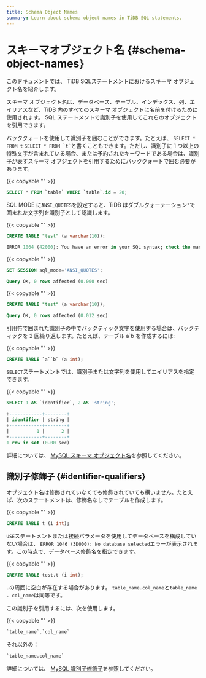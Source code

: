 ```yaml
---
title: Schema Object Names
summary: Learn about schema object names in TiDB SQL statements.
---
```


# スキーマオブジェクト名 {#schema-object-names}

<!-- markdownlint-disable MD038 -->

このドキュメントでは、 TiDB SQLステートメントにおけるスキーマ オブジェクト名を紹介します。

スキーマ オブジェクト名は、データベース、テーブル、インデックス、列、エイリアスなど、TiDB 内のすべてのスキーマ オブジェクトに名前を付けるために使用されます。 SQL ステートメントで識別子を使用してこれらのオブジェクトを引用できます。

バッククォートを使用して識別子を囲むことができます。たとえば、 `SELECT * FROM t` `` SELECT * FROM `t` ``と書くこともできます。ただし、識別子に 1 つ以上の特殊文字が含まれている場合、または予約されたキーワードである場合は、識別子が表すスキーマ オブジェクトを引用するためにバッククォートで囲む必要があります。

{{< copyable "" >}}

```sql
SELECT * FROM `table` WHERE `table`.id = 20;
```

SQL MODE に`ANSI_QUOTES`を設定すると、TiDB はダブルクォーテーション`"`で囲まれた文字列を識別子として認識します。

{{< copyable "" >}}

```sql
CREATE TABLE "test" (a varchar(10));
```

```sql
ERROR 1064 (42000): You have an error in your SQL syntax; check the manual that corresponds to your TiDB version for the right syntax to use line 1 column 19 near ""test" (a varchar(10))" 
```

{{< copyable "" >}}

```sql
SET SESSION sql_mode='ANSI_QUOTES';
```

```sql
Query OK, 0 rows affected (0.000 sec)
```

{{< copyable "" >}}

```sql
CREATE TABLE "test" (a varchar(10));
```

```sql
Query OK, 0 rows affected (0.012 sec)
```

引用符で囲まれた識別子の中でバックティック文字を使用する場合は、バックティックを 2 回繰り返します。たとえば、テーブル a`b を作成するには:

{{< copyable "" >}}

```sql
CREATE TABLE `a``b` (a int);
```

`SELECT`ステートメントでは、識別子または文字列を使用してエイリアスを指定できます。

{{< copyable "" >}}

```sql
SELECT 1 AS `identifier`, 2 AS 'string';
```

```sql
+------------+--------+
| identifier | string |
+------------+--------+
|          1 |      2 |
+------------+--------+
1 row in set (0.00 sec)
```

詳細については、 [MySQL スキーマ オブジェクト名](https://dev.mysql.com/doc/refman/5.7/en/identifiers.html)を参照してください。

## 識別子修飾子 {#identifier-qualifiers}

オブジェクト名は修飾されていなくても修飾されていても構いません。たとえば、次のステートメントは、修飾名なしでテーブルを作成します。

{{< copyable "" >}}

```sql
CREATE TABLE t (i int);
```

`USE`ステートメントまたは接続パラメータを使用してデータベースを構成していない場合は、 `ERROR 1046 (3D000): No database selected`エラーが表示されます。この時点で、データベース修飾名を指定できます。

{{< copyable "" >}}

```sql
CREATE TABLE test.t (i int);
```

`.`の周囲に空白が存在する場合があります。 `table_name.col_name`と`table_name . col_name`は同等です。

この識別子を引用するには、次を使用します。

{{< copyable "" >}}

```sql
`table_name`.`col_name`
```

それ以外の：

```sql
`table_name.col_name`
```

詳細については、 [MySQL 識別子修飾子](https://dev.mysql.com/doc/refman/5.7/en/identifier-qualifiers.html)を参照してください。
